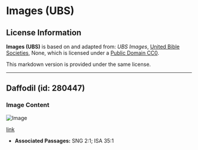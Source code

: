 # Images (UBS)

## License Information

**Images (UBS)** is based on and adapted from: _UBS Images_, [United Bible Societies](https://unitedbiblesocieties.org/), None, which is licensed under a [Public Domain CC0](https://creativecommons.org/public-domain/cc0/).

This markdown version is provided under the same license.



--------------------------------

## Daffodil (id: 280447)

### Image Content

![Image](https://cdn.aquifer.bible/aquifer-content/resources/Media/WEB-0171_daffodil.jpg)

[link](https://cdn.aquifer.bible/aquifer-content/resources/Media/WEB-0171_daffodil.jpg)

* **Associated Passages:** SNG 2:1; ISA 35:1

